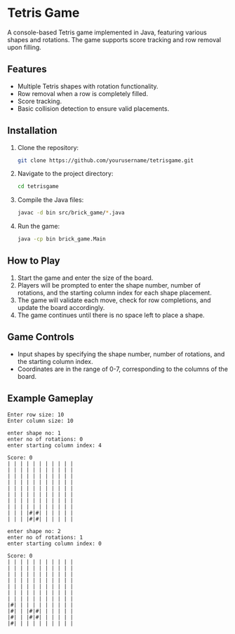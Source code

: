 # Tetris Game

A console-based Tetris game implemented in Java, featuring various shapes and rotations. The game supports score tracking and row removal upon filling.

## Features

- Multiple Tetris shapes with rotation functionality.
- Row removal when a row is completely filled.
- Score tracking.
- Basic collision detection to ensure valid placements.

## Installation

1. Clone the repository:
    ```bash
    git clone https://github.com/yourusername/tetrisgame.git
    ```
2. Navigate to the project directory:
    ```bash
    cd tetrisgame
    ```
3. Compile the Java files:
    ```bash
    javac -d bin src/brick_game/*.java
    ```
4. Run the game:
    ```bash
    java -cp bin brick_game.Main
    ```

## How to Play

1. Start the game and enter the size of the board.
2. Players will be prompted to enter the shape number, number of rotations, and the starting column index for each shape placement.
3. The game will validate each move, check for row completions, and update the board accordingly.
4. The game continues until there is no space left to place a shape.

## Game Controls

- Input shapes by specifying the shape number, number of rotations, and the starting column index.
- Coordinates are in the range of 0-7, corresponding to the columns of the board.

## Example Gameplay

```plaintext
Enter row size: 10
Enter column size: 10

enter shape no: 1
enter no of rotations: 0
enter starting column index: 4

Score: 0
| | | | | | | | | | |
| | | | | | | | | | |
| | | | | | | | | | |
| | | | | | | | | | |
| | | | | | | | | | |
| | | | | | | | | | |
| | | | | | | | | | |
| | | | | | | | | | |
| | | |#|#| | | | | |
| | | |#|#| | | | | |

enter shape no: 2
enter no of rotations: 1
enter starting column index: 0

Score: 0
| | | | | | | | | | |
| | | | | | | | | | |
| | | | | | | | | | |
| | | | | | | | | | |
| | | | | | | | | | |
| | | | | | | | | | |
| | | | | | | | | | |
|#| | | | | | | | | |
|#| | |#|#| | | | | |
|#| | |#|#| | | | | |
|#| | | | | | | | | |
